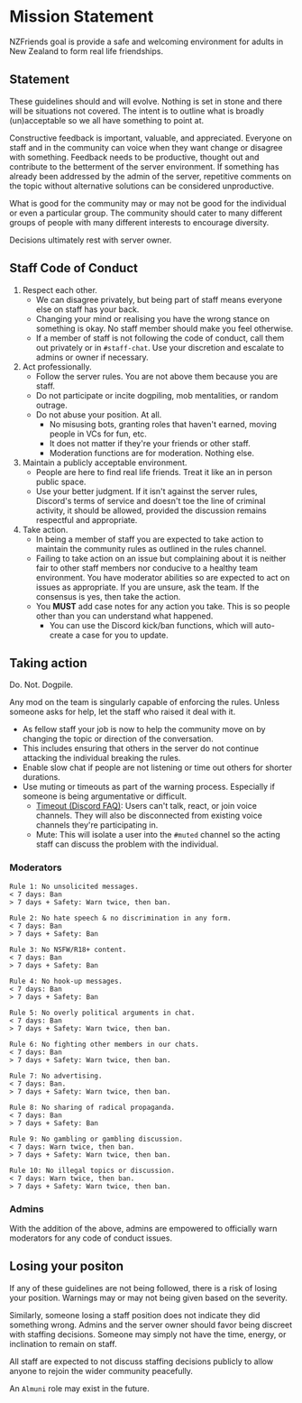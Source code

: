 # Mission Statement
NZFriends goal is provide a safe and welcoming environment for adults in New Zealand to form real life friendships.

## Statement
These guidelines should and will evolve. Nothing is set in stone and there will be situations not covered. The intent is to outline what is broadly (un)acceptable so we all have something to point at.

Constructive feedback is important, valuable, and appreciated. Everyone on staff and in the community can voice when they want change or disagree with something. Feedback needs to be productive, thought out and contribute to the betterment of the server environment. If something has already been addressed by the admin of the server, repetitive comments on the topic without alternative solutions can be considered unproductive.

What is good for the community may or may not be good for the individual or even a particular group. The community should cater to many different groups of people with many different interests to encourage diversity.

Decisions ultimately rest with server owner.

## Staff Code of Conduct
1. Respect each other.
   - We can disagree privately, but being part of staff means everyone else on staff has your back.
   - Changing your mind or realising you have the wrong stance on something is okay. No staff member should make you feel otherwise.
   - If a member of staff is not following the code of conduct, call them out privately or in `#staff-chat`. Use your discretion and escalate to admins or owner if necessary.
1. Act professionally.
   - Follow the server rules. You are not above them because you are staff.
   - Do not participate or incite dogpiling, mob mentalities, or random outrage.
   - Do not abuse your position. At all.
     - No misusing bots, granting roles that haven't earned, moving people in VCs for fun, etc.
     - It does not matter if they're your friends or other staff.
     - Moderation functions are for moderation. Nothing else.
1. Maintain a publicly acceptable environment.
   - People are here to find real life friends. Treat it like an in person public space.
   - Use your better judgment. If it isn't against the server rules, Discord's terms of service and doesn't toe the line of criminal activity, it should be allowed, provided the discussion remains respectful and appropriate.
1. Take action.
    - In being a member of staff you are expected to take action to maintain the community rules as outlined in the rules channel.
    - Failing to take action on an issue but complaining about it is neither fair to other staff members nor conducive to a healthy team environment. You have moderator abilities so are expected to act on issues as appropriate. If you are unsure, ask the team. If the consensus is yes, then take the action.
    - You **MUST** add case notes for any action you take. This is so people other than you can understand what happened.
        * You can use the Discord kick/ban functions, which will auto-create a case for you to update.

## Taking action
Do. Not. Dogpile.

Any mod on the team is singularly capable of enforcing the rules. Unless someone asks for help, let the staff who raised it deal with it.

* As fellow staff your job is now to help the community move on by changing the topic or direction of the conversation.
* This includes ensuring that others in the server do not continue attacking the individual breaking the rules.
* Enable slow chat if people are not listening or time out others for shorter durations.
* Use muting or timeouts as part of the warning process. Especially if someone is being argumentative or difficult.
    * [Timeout (Discord FAQ)](https://support.discord.com/hc/en-us/articles/4413305239191-Time-Out-FAQ): Users can't talk, react, or join voice channels. They will also be disconnected from existing voice channels they're participating in.
    * Mute: This will isolate a user into the `#muted` channel so the acting staff can discuss the problem with the individual.

### Moderators
```
Rule 1: No unsolicited messages.
< 7 days: Ban
> 7 days + Safety: Warn twice, then ban.
```
```
Rule 2: No hate speech & no discrimination in any form.
< 7 days: Ban
> 7 days + Safety: Ban
```
```
Rule 3: No NSFW/R18+ content.
< 7 days: Ban
> 7 days + Safety: Ban
```
```
Rule 4: No hook-up messages.
< 7 days: Ban
> 7 days + Safety: Ban
```
```
Rule 5: No overly political arguments in chat.
< 7 days: Ban
> 7 days + Safety: Warn twice, then ban.
```
```
Rule 6: No fighting other members in our chats.
< 7 days: Ban
> 7 days + Safety: Warn twice, then ban.
```
```
Rule 7: No advertising.
< 7 days: Ban.
> 7 days + Safety: Warn twice, then ban.
```
```
Rule 8: No sharing of radical propaganda.
< 7 days: Ban
> 7 days + Safety: Ban
```
```
Rule 9: No gambling or gambling discussion.
< 7 days: Warn twice, then ban.
> 7 days + Safety: Warn twice, then ban.
```
```
Rule 10: No illegal topics or discussion.
< 7 days: Warn twice, then ban.
> 7 days + Safety: Warn twice, then ban.
```

### Admins
With the addition of the above, admins are empowered to officially warn moderators for any code of conduct issues.

## Losing your positon
If any of these guidelines are not being followed, there is a risk of losing your position. Warnings may or may not being given based on the severity.

Similarly, someone losing a staff position does not indicate they did something wrong. Admins and the server owner should favor being discreet with staffing decisions. Someone may simply not have the time, energy, or inclination to remain on staff.

All staff are expected to not discuss staffing decisions publicly to allow anyone to rejoin the wider community peacefully.

An `Almuni` role may exist in the future.